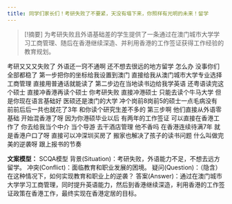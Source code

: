 ```yaml
---
title: 同学们家长们！考研失败了不要紧，天没有塌下来，你照样有光明的未来！留学 
---
```

 > [!摘要]
为考研失败且外语基础差的学生提供了一条通过在澳门城市大学学习工商管理、随后在香港继续深造、并利用香港的工作签证获得工作经验的教育规划。

考研又又又失败了
外语还一窍不通啊
还不想去很远的地方留学
怎么办
没事你们全部都稳了
第一步把你的坐标给我设置到澳门
直接给我从澳门城市大学专业选择
工商管理
直接用普通话就能读了
第二步边在当地读书边给我学英语
还粤语读完这个硕士
直接冲香港再读个硕士
你考研失败
直接冲港硕士
只能去读个牛马大学
但是你现在语言基础好
医硕还是澳门的大学
冲个岗前8岗前5的硕士一点毛病没有
前前后后一共也就花了3年
和你读个研究生差不多的
第三步啊
他们直接从外语零基础
开始混香港了呀
因为你港硕毕业以后
有两年的工作签证
可以直接在香港工作了
你去给我当个中介
当个导游
去干酒店管理
他不香吗
在香港连续待满7年
就是香港户口了呀
直接可以冲深圳买房了
搬家也解决了孩子的读书问题
什么叫做完美的逆袭呀
跟上报书的节奏

**文案模型：**
SCQA模型
背景(Situation)：考研失败，外语能力不足，不想去远方留学。
冲突(Conflict)：面临教育和职业发展的困境。
疑问(Question)：（隐含）在这种情况下，如何实现教育和职业上的逆袭？
答案(Answer)：通过在澳门城市大学学习工商管理，同时提升英语能力，然后到香港继续深造，利用香港的工作签证政策在香港工作，最终实现在香港定居的目标。
